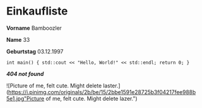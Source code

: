 # Einkaufliste
**Vorname**	Bamboozler 

**Name**	33 

**Geburtstag**	03.12.1997 


`int main() {
 std::cout << "Hello, World!" << std::endl;
 return 0;
 }`

___404 not found___

![Picture of me, felt cute. Might delete laster.](https://i.pinimg.com/originals/2b/be/15/2bbe1591e28725b3f04217fee988b5e1.jpg"Picture of me, felt cute. Might delete lazer.")
